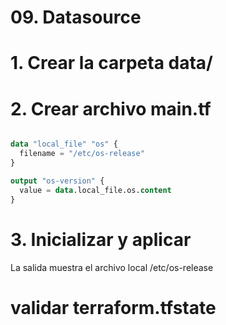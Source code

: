 # 09. Datasource <!-- omit in toc -->

# 1. Crear la carpeta data/

# 2. Crear archivo main.tf

```tf

data "local_file" "os" {
  filename = "/etc/os-release"
}

output "os-version" {
  value = data.local_file.os.content
}
```

# 3. Inicializar y aplicar

La salida muestra el archivo local /etc/os-release

# validar terraform.tfstate


